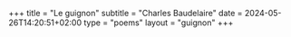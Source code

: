 +++
title = "Le guignon"
subtitle = "Charles Baudelaire"
date = 2024-05-26T14:20:51+02:00
type = "poems"
layout = "guignon"
+++
